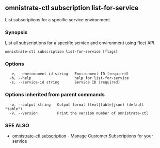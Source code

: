 ## omnistrate-ctl subscription list-for-service

List subscriptions for a specific service environment

### Synopsis

List all subscriptions for a specific service and environment using fleet API.

```
omnistrate-ctl subscription list-for-service [flags]
```

### Options

```
  -e, --environment-id string   Environment ID (required)
  -h, --help                    help for list-for-service
  -s, --service-id string       Service ID (required)
```

### Options inherited from parent commands

```
  -o, --output string   Output format (text|table|json) (default "table")
  -v, --version         Print the version number of omnistrate-ctl
```

### SEE ALSO

* [omnistrate-ctl subscription](omnistrate-ctl_subscription.md)	 - Manage Customer Subscriptions for your service

